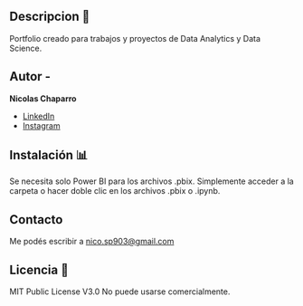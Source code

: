 ## Descripcion 📝
Portfolio creado para trabajos y proyectos de Data Analytics y Data Science.
## Autor -
**Nicolas Chaparro**

* [LinkedIn](https://www.linkedin.com/in/nicolas-chaparro-012aa325a/)
* [Instagram](https://www.instagram.com/cn_solucionesinformaticas/)

## Instalación 📊
Se necesita solo Power BI para los archivos .pbix. 
Simplemente acceder a la carpeta o hacer doble clic en los archivos .pbix o .ipynb.

## Contacto
Me podés escribir a nico.sp903@gmail.com

## Licencia 📃
MIT Public License V3.0
No puede usarse comercialmente.
